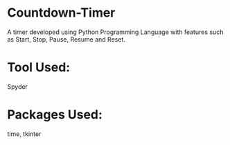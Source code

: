 # Countdown-Timer
A timer developed using Python Programming Language with features such as Start, Stop, Pause, Resume and Reset.

# Tool Used:
Spyder

# Packages Used:
time, tkinter

